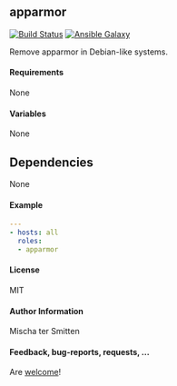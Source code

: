 ## apparmor

[![Build Status](https://travis-ci.org/Oefenweb/ansible-apparmor.svg?branch=master)](https://travis-ci.org/Oefenweb/ansible-apparmor) [![Ansible Galaxy](http://img.shields.io/badge/ansible--galaxy-apparmor-blue.svg)](https://galaxy.ansible.com/Oefenweb/apparmor)

Remove apparmor in Debian-like systems.

#### Requirements

None

#### Variables

None

## Dependencies

None

#### Example

```yaml
---
- hosts: all
  roles:
  - apparmor
```

#### License

MIT

#### Author Information

Mischa ter Smitten

#### Feedback, bug-reports, requests, ...

Are [welcome](https://github.com/Oefenweb/ansible-apparmor/issues)!
